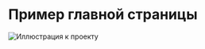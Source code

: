 # Пример главной страницы

![Иллюстрация к проекту](https://sun9-9.userapi.com/impg/i6udbbJ0ulWYR4t0lLfp16vPK6UHZ85_CH-BUw/dqJL7VYnIJU.jpg?size=1920x1080&quality=96&sign=dcf948445dea1eb4095f4f0b83181b8b&type=album)
